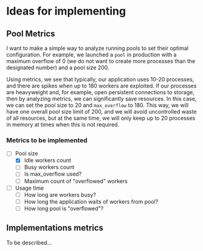 # Ideas for implementing

## Pool Metrics

I want to make a simple way to analyze running pools to set their optimal configuration. For example, we launched a `pool` in production with a maximum overflow of 0 (we do not want to create more processes than the designated number) and a pool size 200.

Using metrics, we see that typically, our application uses 10-20 processes, and there are spikes when up to 180 workers are exploited. If our processes are heavyweight and, for example, open persistent connections to storage, then by analyzing metrics, we can significantly save resources. In this case, we can set the pool size to 20 and `max_overflow` to 180. This way, we will have one overall pool size limit of 200, and we will avoid uncontrolled waste of all resources, but at the same time, we will only keep up to 20 processes in memory at times when this is not required.

### Metrics to be implemented

- [ ] Pool size
  - [x] Idle workers count
  - [ ] Busy workers count
  - [ ] Is max_overflow used?
  - [ ] Maximum count of "overflowed" workers
- [ ] Usage time
  - [ ] How long are workers busy?
  - [ ] How long the application waits of workers from pool?
  - [ ] How long pool is "overflowed"?

## Implementations metrics

To be described...
